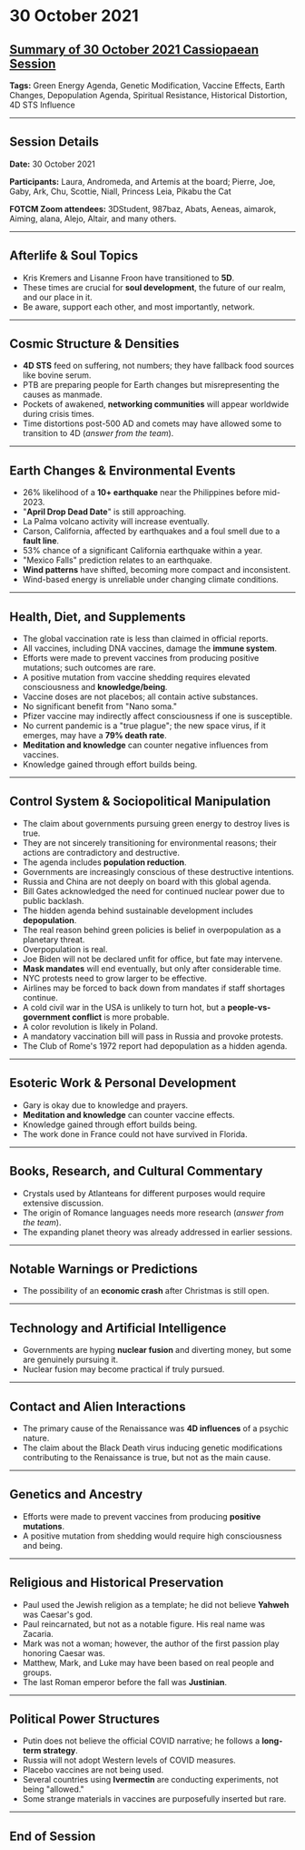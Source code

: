 # 30 October 2021

## [Summary of 30 October 2021 Cassiopaean Session](https://cassiopaea.org/forum/threads/session-30-october-2021.51253/#post-983835)

**Tags:** Green Energy Agenda, Genetic Modification, Vaccine Effects, Earth Changes, Depopulation Agenda, Spiritual Resistance, Historical Distortion, 4D STS Influence

---

## Session Details

**Date:** 30 October 2021

**Participants:** Laura, Andromeda, and Artemis at the board; Pierre, Joe, Gaby, Ark, Chu, Scottie, Niall, Princess Leia, Pikabu the Cat

**FOTCM Zoom attendees:** 3DStudent, 987baz, Abats, Aeneas, aimarok, Aiming, alana, Alejo, Altair, and many others.

---

## Afterlife & Soul Topics

- Kris Kremers and Lisanne Froon have transitioned to **5D**.
- These times are crucial for **soul development**, the future of our realm, and our place in it.
- Be aware, support each other, and most importantly, network.

---

## Cosmic Structure & Densities

- **4D STS** feed on suffering, not numbers; they have fallback food sources like bovine serum.
- PTB are preparing people for Earth changes but misrepresenting the causes as manmade.
- Pockets of awakened, **networking communities** will appear worldwide during crisis times.
- Time distortions post-500 AD and comets may have allowed some to transition to 4D (*answer from the team*).

---

## Earth Changes & Environmental Events

- 26% likelihood of a **10+ earthquake** near the Philippines before mid-2023.
- "**April Drop Dead Date**" is still approaching.
- La Palma volcano activity will increase eventually.
- Carson, California, affected by earthquakes and a foul smell due to a **fault line**.
- 53% chance of a significant California earthquake within a year.
- "Mexico Falls" prediction relates to an earthquake.
- **Wind patterns** have shifted, becoming more compact and inconsistent.
- Wind-based energy is unreliable under changing climate conditions.

---

## Health, Diet, and Supplements

- The global vaccination rate is less than claimed in official reports.
- All vaccines, including DNA vaccines, damage the **immune system**.
- Efforts were made to prevent vaccines from producing positive mutations; such outcomes are rare.
- A positive mutation from vaccine shedding requires elevated consciousness and **knowledge/being**.
- Vaccine doses are not placebos; all contain active substances.
- No significant benefit from "Nano soma."
- Pfizer vaccine may indirectly affect consciousness if one is susceptible.
- No current pandemic is a "true plague"; the new space virus, if it emerges, may have a **79% death rate**.
- **Meditation and knowledge** can counter negative influences from vaccines.
- Knowledge gained through effort builds being.

---

## Control System & Sociopolitical Manipulation

- The claim about governments pursuing green energy to destroy lives is true.
- They are not sincerely transitioning for environmental reasons; their actions are contradictory and destructive.
- The agenda includes **population reduction**.
- Governments are increasingly conscious of these destructive intentions.
- Russia and China are not deeply on board with this global agenda.
- Bill Gates acknowledged the need for continued nuclear power due to public backlash.
- The hidden agenda behind sustainable development includes **depopulation**.
- The real reason behind green policies is belief in overpopulation as a planetary threat.
- Overpopulation is real.
- Joe Biden will not be declared unfit for office, but fate may intervene.
- **Mask mandates** will end eventually, but only after considerable time.
- NYC protests need to grow larger to be effective.
- Airlines may be forced to back down from mandates if staff shortages continue.
- A cold civil war in the USA is unlikely to turn hot, but a **people-vs-government conflict** is more probable.
- A color revolution is likely in Poland.
- A mandatory vaccination bill will pass in Russia and provoke protests.
- The Club of Rome's 1972 report had depopulation as a hidden agenda.

---

## Esoteric Work & Personal Development

- Gary is okay due to knowledge and prayers.
- **Meditation and knowledge** can counter vaccine effects.
- Knowledge gained through effort builds being.
- The work done in France could not have survived in Florida.

---

## Books, Research, and Cultural Commentary

- Crystals used by Atlanteans for different purposes would require extensive discussion.
- The origin of Romance languages needs more research (*answer from the team*).
- The expanding planet theory was already addressed in earlier sessions.

---

## Notable Warnings or Predictions

- The possibility of an **economic crash** after Christmas is still open.

---

## Technology and Artificial Intelligence

- Governments are hyping **nuclear fusion** and diverting money, but some are genuinely pursuing it.
- Nuclear fusion may become practical if truly pursued.

---

## Contact and Alien Interactions

- The primary cause of the Renaissance was **4D influences** of a psychic nature.
- The claim about the Black Death virus inducing genetic modifications contributing to the Renaissance is true, but not as the main cause.

---

## Genetics and Ancestry

- Efforts were made to prevent vaccines from producing **positive mutations**.
- A positive mutation from shedding would require high consciousness and being.

---

## Religious and Historical Preservation

- Paul used the Jewish religion as a template; he did not believe **Yahweh** was Caesar's god.
- Paul reincarnated, but not as a notable figure. His real name was Zacaria.
- Mark was not a woman; however, the author of the first passion play honoring Caesar was.
- Matthew, Mark, and Luke may have been based on real people and groups.
- The last Roman emperor before the fall was **Justinian**.

---

## Political Power Structures

- Putin does not believe the official COVID narrative; he follows a **long-term strategy**.
- Russia will not adopt Western levels of COVID measures.
- Placebo vaccines are not being used.
- Several countries using **Ivermectin** are conducting experiments, not being "allowed."
- Some strange materials in vaccines are purposefully inserted but rare.

---

## End of Session